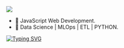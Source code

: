 <img src="https://user-images.githubusercontent.com/7065401/52071927-c1cd7100-2562-11e9-908a-dde91ba14e59.png" />

- 🥷 JavaScript Web Development.
- 🔭 Data Science | MLOps | ETL | PYTHON.

[![Typing SVG](https://readme-typing-svg.demolab.com?font=Fira+Code&size=28&pause=1000&color=94F70E&width=500&height=70&lines=printing...%20tech%20things)](https://github.com/printer130)






